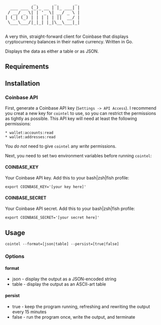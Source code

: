 <pre>
           _       _       _ 
  ___ ___ (_)_ __ | |_ ___| |
 / __/ _ \| | '_ \| __/ _ \ |
| (_| (_) | | | | | ||  __/ |
 \___\___/|_|_| |_|\__\___|_|
                             
</pre>

A very thin, straight-forward client for Coinbase that displays cryptocurrency balances in their native currency. Written in Go.

Displays the data as either a table or as JSON.

## Requirements

## Installation

### Coinbase API

First, generate a Coinbase API key (`Settings -> API Access`). I recommend you creat a new key for `cointel` to use, so you can restrict the permissions as tightly as possible. This API key will need at least the following permissions:

```
* wallet:accounts:read 
* wallet:addresses:read
```

You *do not* need to give `cointel` any *write* permissions.

Next, you need to set two environment variables before running `cointel`:

#### COINBASE_KEY

Your Coinbase API key. Add this to your bash|zsh|fish profile:

```
export COINBASE_KEY='[your key here]'
```

#### COINBASE_SECRET

Your Coinbase API secret. Add this to your bash|zsh|fish profile:

```
export COINBASE_SECRET='[your secret here]'
```

## Usage

```
cointel --format=[json|table] --persist=[true|false]
```

### Options

#### format

* json - display the output as a JSON-encoded string
* table - display the output as an ASCII-art table

#### persist

* true - keep the program running, refreshing and rewriting the output every 15 minutes
* false - run the program once, write the output, and terminate
